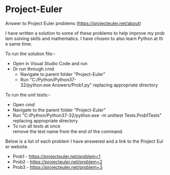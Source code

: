 # Project-Euler
Answer to Project Euler problems (https://projecteuler.net/about)

I have written a solution to some of these problems to help improve my problem solving skills and mathematics. I have chosen to also learn Python at the same time. 

To run the solution file:- 
- Open in Visual Studio Code and run
- Or run through cmd
	- Navigate to parent folder "Project-Euler"
	- Run "C:/Python/Python37-32/python.exe Answers/Prob1.py" replacing appropriate directory

To run the unit tests:-
- Open cmd
- Navigate to the parent folder "Project-Euler" 
- Run "C:/Python/Python37-32/python.exe -m unittest Tests.Prob1Tests" replacing appropriate directory 
- To run all tests at once remove the test name from the end of the command.

Below is a list of each problem I have answered and a link to the Project Euler website. 
- Prob1 - https://projecteuler.net/problem=1
- Prob2 - https://projecteuler.net/problem=2
- Prob3 - https://projecteuler.net/problem=3
